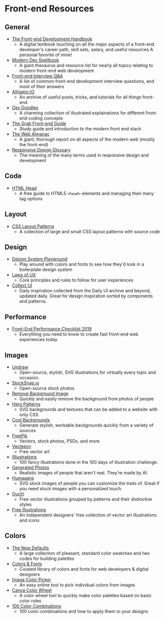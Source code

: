 # Front-end Resources

## General

* [The Front-end Development Handbook](https://frontendmasters.com/books/front-end-handbook/2018/)
  * A digital textbook touching on all the major aspects of a front-end developer's career path, skill sets, salary, and useful resources A personal favorite of mine!
* [Modern Dev Spellbook](https://github.com/dexteryy/spellbook-of-modern-webdev)
  * A giant thesaurus and resource list for nearly all topics relating to modern front-end web development
* [Front-end Interview Q&A](https://github.com/yangshun/front-end-interview-handbook)
  * A list of common front-end development interview questions, and most of their answers
* [Alligator.IO](https://alligator.io/)
  * An archive of useful posts, tricks, and tutorials for all things front-end
* [Dev Doodles](https://www.instagram.com/dev_doodles/)
  * A charming collection of illustrated explainations for different front-end coding concepts
* [The Grab Front-end Guide](https://github.com/grab/front-end-guide)
  * Study guide and introduction to the modern front end stack
* [The Web Almanac](https://almanac.httparchive.org/en/2019/table-of-contents)
  * A giant, thorough report on all aspects of the modern web (mostly the front-end)
* [Responsive Design Glossary](https://polypane.app/responsive-design-glossary/)
  * The meaning of the many terms used in responsive design and development

## Code

* [HTML Head](https://htmlhead.dev/)
  * A free guide to HTML5 `<head>` elements and managing their many tag options

## Layout

* [CSS Layout Patterns](https://csslayout.io/patterns/)
  * A collection of large and small CSS layout patterns with source code

## Design

* [Design System Playground](https://design-system-playground.netlify.com/)
  * Play around with colors and fonts to see how they'd look in a boilerplate design system
* [Laws of UX](https://lawsofux.com/)
  * Core principles and rules to follow for user experiences
* [Collect UI](http://collectui.com/designs)
  * Daily inspiration collected from the Daily UI archive and beyond, updated daily. Great for design inspiration sorted by components and patterns.

## Performance

* [Front-End Performance Checklist 2019](https://www.smashingmagazine.com/2019/01/front-end-performance-checklist-2019-pdf-pages/)
  * Everything you need to know to create fast front-end web experiences today

## Images

* [Undraw](https://undraw.co/)
  * Open-source, stylish, SVG illustrations for virtually every topic and occasion.
* [StockSnap.io](https://stocksnap.io/)
  * Open-source stock photos
* [Remove Background Image](https://www.remove.bg/)
  * Quickly and easily remove the background from photos of people
* [Hero Patterns](https://www.heropatterns.com/)
  * SVG backgrounds and textures that can be added to a website with only CSS
* [Cool Backgrounds](https://coolbackgrounds.io/)
  * Generate stylish, workable backgrounds quickly from a variety of sources
* [FreePik](https://www.freepik.com/)
  * Vectors, stock photos, PSDs, and more
* [Vecteezy](https://www.vecteezy.com/)
  * Free vector art
* [Illlustrations](https://illlustrations.co/)
  * 100 fancy illustrations done in the 100 days of illustration challenge.
* [Generated Photos](https://generated.photos/)
  * Realistic images of people that aren't real. They're made by AI.
* [Humaaans](https://www.humaaans.com/)
  * SVG stock images of people you can customize the traits of. Great if you need stock images with a personalized touch.
* [Ouch!](https://icons8.com/ouch)
  * Free vector illustrations grouped by patterns and their distinctive styles
* [Free Illustrations](https://lukaszadam.com/illustrations)
  * An independent designers' free collection of vector art illustrations and icons

## Colors

* [The New Defaults](https://dudleystorey.github.io/thenewdefaults/)
  * A large collection of pleasant, standard color swatches and hex codes for building palettes
* [Colors & Fonts](https://www.colorsandfonts.com/)
  * Curated library of colors and fonts for web developers & digital designers
* [Image Color Picker](https://image-color.com/)
  * An easy online tool to pick individual colors from images
* [Canva Color Wheel](https://www.canva.com/colors/color-wheel/)
  * A color wheel tool to quickly make color palettes based on basic color rules
* [100 Color Combinations](https://www.canva.com/learn/100-color-combinations/)
  * 100 color combinations and how to apply them to your designs
